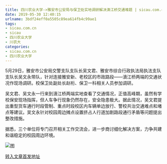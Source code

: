 ```yaml
---
title: 四川农业大学->雅安市公安局与保卫处实地调研解决濆江桥交通难题 | sicau.com.cn
date: 2019-05-30 12:40:15
urlname: 3bdf24eff0a5505c89ea614fb4c99ae1
tags: 
- sicau.com.cn
- sicau
- 四川农业大学
- 川农大
categories:
- sicau.com.cn
- 四川农业大学
---
```



5月29日，雅安市公安局交警支队支队长吴文君、雅安市综合行政执法局执法支队支队长吴文永带队，针对连接雅安新、老校区的市政路段——濆江桥两端的交通状况作现场调研。校保卫处副处长赵桁、保卫一科相关人员参加调研。

吴文君、吴文永一行来到濆江桥两端实地查看了交通情况，正值高峰期，虽然有学校保安现场指挥，但人车争行现象仍然存在，安全隐患极大。据此情况，吴文君提出重型货车通行时段管制、重点时段校区内车辆单边放行、警校共治交通难点和堵点等建议。吴文永针对校园周边摊点设置挤占人行道加剧路段通行矛盾等问题提出整改措施。

据悉，三个单位将专门召开相关工作交流会，进一步商讨细化解决方案，力争共建和谐稳定的校园周边环境。



![图](https://news.sicau.edu.cn/__local/1/BA/C2/76DCD5D799870BC408290E636DB_16BF1E42_23C11.jpg)

[转入文章首发地址](https://news.sicau.edu.cn/info/1078/51814.htm)